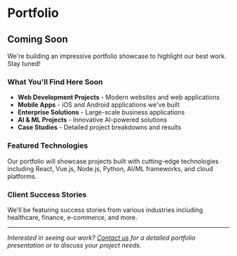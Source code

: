 # Portfolio

## Coming Soon

We're building an impressive portfolio showcase to highlight our best work. Stay tuned!

### What You'll Find Here Soon

- **Web Development Projects** - Modern websites and web applications
- **Mobile Apps** - iOS and Android applications we've built
- **Enterprise Solutions** - Large-scale business applications
- **AI & ML Projects** - Innovative AI-powered solutions
- **Case Studies** - Detailed project breakdowns and results

### Featured Technologies

Our portfolio will showcase projects built with cutting-edge technologies including React, Vue.js, Node.js, Python, AI/ML frameworks, and cloud platforms.

### Client Success Stories

We'll be featuring success stories from various industries including healthcare, finance, e-commerce, and more.

---

*Interested in seeing our work? [Contact us](/contact-us) for a detailed portfolio presentation or to discuss your project needs.*

